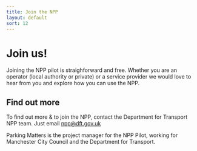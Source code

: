 ```yaml
--- 
title: Join the NPP
layout: default
sort: 12
---
```

# Join us!
Joining the NPP pilot is straighforward and free.  Whether you are an operator (local authority or private) or a service provider we would love to hear from you and explore how you can use the NPP.

## Find out more
To find out more & to join the NPP, contact the Department for Transport NPP team. Just email [npp@dft.gov.uk](mailto:npp@dft.gov.uk)

Parking Matters is the project manager for the NPP Pilot, working for Manchester City Council and the Department for Transport.
